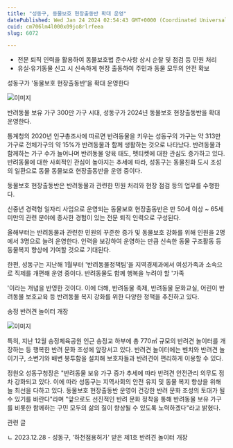 ```yaml
---
title: "성동구, 동물보호 현장출동반 확대 운영"
datePublished: Wed Jan 24 2024 02:54:43 GMT+0000 (Coordinated Universal Time)
cuid: cm706lm4l000x09jo8rlrfeea
slug: 6072

---
```



- 전문 퇴직 인력을 활용하여 동물보호법 준수사항 상시 순찰 및 점검 등 민원 처리
- 유실·유기동물 신고 시 신속하게 현장 출동하여 주민과 동물 모두의 안전 확보

성동구가 '동물보호 현장출동반'을 확대 운영한다

![이미지](https://cdn.hashnode.com/res/hashnode/image/upload/v1739260168838/a24ed8b5-5428-4075-8585-f7c298634b1a.jpeg)

반려동물 보유 가구 300만 가구 시대, 성동구가 2024년 동물보호 현장출동반을 확대 운영한다.

통계청의 2020년 인구총조사에 따르면 반려동물을 키우는 성동구의 가구는 약 313만 가구로 전체가구의 약 15%가 반려동물과 함께 생활하는 것으로 나타났다. 반려동물과 함께하는 가구 수가 늘어나며 반려동물 양육 태도, 펫티켓에 대한 관심도 증가하고 있다. 반려동물에 대한 사회적인 관심이 높아지는 추세에 따라, 성동구는 동물친화 도시 조성의 일환으로 동물 동물보호 현장출동반을 운영 중이다.

동물보호 현장출동반은 반려동물과 관련한 민원 처리와 현장 점검 등의 업무를 수행한다.

신중년 경력형 일자리 사업으로 운영되는 동물보호 현장출동반은 만 50세 이상 ~ 65세 미만의 관련 분야에 종사한 경험이 있는 전문 퇴직 인력으로 구성된다.

올해부터는 반려동물과 관련한 민원의 꾸준한 증가 및 동물보호 강화를 위해 인원을 2명에서 3명으로 늘려 운영한다. 인력을 보강하여 운영하는 만큼 신속한 동물 구조활동 등 동물복지 향상에 기여할 것으로 기대된다.

한편, 성동구는 지난해 1월부터 '반려동물정책팀'을 지역경제과에서 여성가족과 소속으로 직제를 개편해 운영 중이다. 반려동물도 함께 행복을 누려야 할 '가족

'이라는 개념을 반영한 것이다. 이에 더해, 반려동물 축제, 반려동물 문화교실, 어린이 반려동물 보호교육 등 반려동물 복지 강화를 위한 다양한 정책을 추진하고 있다.

송정 반려견 놀이터 개장

![이미지](https://cdn.hashnode.com/res/hashnode/image/upload/v1739260171038/8712e080-bb5a-4ed4-9968-39ea595c8ccf.jpeg)

특히, 지난 12월 송정체육공원 인근 송정교 하부에 총 770㎡ 규모의 반려견 놀이터를 개장하는 등 행복한 반려 문화 조성에 앞장서고 있다. 반려견 놀이터에는 벤치와 반려견 놀이기구, 소변기와 배변 봉투함을 설치해 보호자들과 반려견이 편리하게 이용할 수 있다.

정원오 성동구청장은 "반려동물 보유 가구 증가 추세에 따라 반려견 안전관리 의무도 점차 강화되고 있다. 이에 따라 성동구는 지역사회의 안전 유지 및 동물 복지 향상을 위해 늘 최선을 다하고 있다. 동물보호 현장출동반 운영이 건강한 반려 문화 조성의 토대가 될 수 있기를 바란다"라며 "앞으로도 선진적인 반려 문화 정착을 통해 반려동물 보유 가구를 비롯한 함께하는 구민 모두의 삶의 질이 향상될 수 있도록 노력하겠다"라고 밝혔다.

관련 글

ㄴ 2023.12.28 - 성동구, '하천점용허가' 받은 제1호 반려견 놀이터 개장